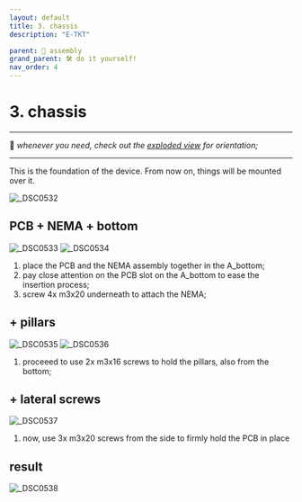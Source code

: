 ```yaml
---
layout: default
title: 3. chassis
description: "E-TKT"

parent: 🧩 assembly
grand_parent: 🛠️ do it yourself!
nav_order: 4
---
```


# **3. chassis**

----

💬 *whenever you need, check out the [exploded view](https://andreisperid.github.io/E-TKT/diy/assembly/assembly.html) for orientation;*

----

This is the foundation of the device. From now on, things will be mounted over it.

![_DSC0532](https://user-images.githubusercontent.com/15098003/196189604-7777c3ef-2be9-4a1c-88b1-c808792aa471.jpg)

## PCB + NEMA + bottom

![_DSC0533](https://user-images.githubusercontent.com/15098003/196189607-58240472-d638-4395-b7ee-25e262931960.jpg)
![_DSC0534](https://user-images.githubusercontent.com/15098003/196189608-3f149b18-1a46-471d-9c28-be08bd0f29f3.jpg)

1. place the PCB and the NEMA assembly together in the A_bottom;
2. pay close attention on the PCB slot on the A_bottom to ease the insertion process;
3. screw 4x m3x20 underneath to attach the NEMA;

## + pillars

![_DSC0535](https://user-images.githubusercontent.com/15098003/196189610-3c69b50a-3eba-4d27-b47c-c80c869102b6.jpg)
![_DSC0536](https://user-images.githubusercontent.com/15098003/196189611-bf71f3fe-ee92-4b9e-aab3-4dbf89a4aed5.jpg)

1. proceeed to use 2x m3x16 screws to hold the pillars, also from the bottom;

## + lateral screws
![_DSC0537](https://user-images.githubusercontent.com/15098003/196189613-2fad8167-283b-4a59-a466-7019a5cd67af.jpg)

1. now, use 3x m3x20 screws from the side to firmly hold the PCB in place

## result
![_DSC0538](https://user-images.githubusercontent.com/15098003/196189615-b14c6934-0e0c-4d60-b7ed-12e5757fd6e6.jpg)
